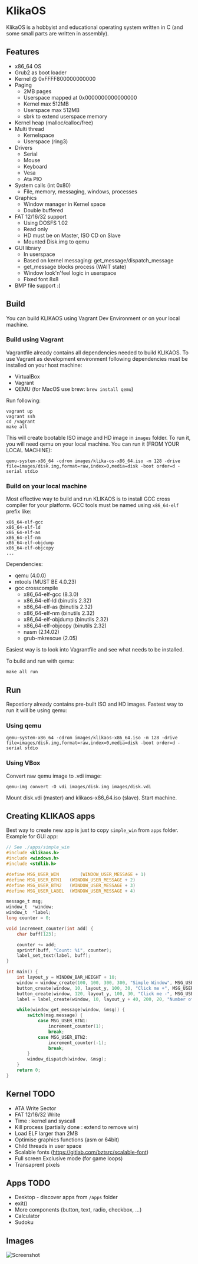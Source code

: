# KlikaOS

KlikaOS is a hobbyist and educational operating system written in C (and some small parts are written in assembly).

## Features

- x86_64 OS
- Grub2 as boot loader
- Kernel @ 0xFFFF800000000000
- Paging 
	- 2MB pages
	- Userspace mapped at 0x0000000000000000
	- Kernel max 512MB
	- Userspace max 512MB
	- sbrk to extend userspace memory
- Kernel heap (malloc/calloc/free)
- Multi thread
	- Kernelspace 
	- Userspace (ring3)
- Drivers 
	- Serial
	- Mouse
	- Keyboard
	- Vesa
	- Ata PIO
- System calls (int 0x80)
	- File, memory, messaging, windows, processes
- Graphics
	- Window manager in Kernel space
	- Double buffered
- FAT 12/16/32 support
	- Using DOSFS 1.02
	- Read only 
	- HD must be on Master, ISO CD on Slave
	- Mounted Disk.img to qemu
- GUI library
	- In userspace
	- Based on kernel messaging: get_message/dispatch_message
	- get_message blocks process (WAIT state)
	- Window look'n'feel logic in userspace
	- Fixed font 8x8
- BMP file support :(


## Build

You can build KLIKAOS using Vagrant Dev Environment or on your local machine.

### Build using Vagrant

Vagrantfile already contains all dependencies needed to build KLIKAOS. To use Vagrant as development environment 
following dependencies must be installed on your host machine:

* VirtualBox
* Vagrant
* QEMU (for MacOS use brew: `brew install qemu`)

Run following:

```
vagrant up
vagrant ssh
cd /vagrant
make all
```

This will create bootable ISO image and HD image in `images` folder. To run it, you will need qemu on your local machine. You can run it (FROM YOUR LOCAL MACHINE):

```
qemu-system-x86_64 -cdrom images/klika-os-x86_64.iso -m 128 -drive file=images/disk.img,format=raw,index=0,media=disk -boot order=d -serial stdio
```

### Build on your local machine

Most effective way to build and run KLIKAOS is to install GCC cross compiler for your platform. GCC tools must be named using `x86_64-elf` prefix like:

```
x86_64-elf-gcc
x86_64-elf-ld
x86_64-elf-as
x86_64-elf-nm
x86_64-elf-objdump
x86_64-elf-objcopy
...
```

Dependencies:

- qemu (4.0.0)
- mtools (MUST BE 4.0.23)
- gcc crosscompile
	- x86_64-elf-gcc (8.3.0)
	- x86_64-elf-ld (binutils 2.32)
	- x86_64-elf-as (binutils 2.32)
	- x86_64-elf-nm (binutils 2.32)
	- x86_64-elf-objdump (binutils 2.32)
	- x86_64-elf-objcopy (binutils 2.32)
	- nasm (2.14.02)
	- grub-mkrescue (2.05)

Easiest way is to look into Vagrantfile and see what needs to be installed.

To build and run with qemu:

```
make all run
```


## Run

Repostiory already contains pre-built ISO and HD images. Fastest way to run it will be using qemu:

### Using qemu

```
qemu-system-x86_64 -cdrom images/klikaos-x86_64.iso -m 128 -drive file=images/disk.img,format=raw,index=0,media=disk -boot order=d -serial stdio
```

### Using VBox

Convert raw qemu image to .vdi image:

```
qemu-img convert -O vdi images/disk.img images/disk.vdi
```

Mount disk.vdi (master) and klikaos-x86_64.iso (slave). Start machine.

## Creating KLIKAOS apps

Best way to create new app is just to copy `simple_win` from `apps` folder. Example for GUI app:


```c
// See ./apps/simple_win
#include <klikaos.h>
#include <windows.h>
#include <stdlib.h>

#define MSG_USER_WIN		(WINDOW_USER_MESSAGE + 1)
#define MSG_USER_BTN1 	(WINDOW_USER_MESSAGE + 2)
#define MSG_USER_BTN2 	(WINDOW_USER_MESSAGE + 3)
#define MSG_USER_LABEL 	(WINDOW_USER_MESSAGE + 4)

message_t msg;
window_t  *window;
window_t  *label;
long counter = 0;

void increment_counter(int add) {
	char buff[123];

	counter += add;
	sprintf(buff, "Count: %i", counter);
	label_set_text(label, buff);
}

int main() {
	int layout_y = WINDOW_BAR_HEIGHT + 10;
	window = window_create(100, 100, 300, 300, "Simple Window", MSG_USER_WIN);
	button_create(window, 10, layout_y, 100, 30, "Click me +", MSG_USER_BTN1);
	button_create(window, 120, layout_y, 100, 30, "Click me -", MSG_USER_BTN2);
	label = label_create(window, 10, layout_y + 40, 200, 20, "Number of clicks", MSG_USER_LABEL);

	while(window_get_message(window, &msg)) { 
		switch(msg.message) {
			case MSG_USER_BTN1:
				increment_counter(1);
				break;
			case MSG_USER_BTN2:
				increment_counter(-1);
				break;
		}
		window_dispatch(window, &msg);
	}
	return 0;
}
```

## Kernel TODO
- ATA Write Sector
- FAT 12/16/32 Write
- Time : kernel and syscall
- Kill process (partially done : extend to remove win)
- Load ELF larger than 2MB
- Optimise graphics functions (asm or 64bit)
- Child threads in user space
- Scalable fonts (https://gitlab.com/bztsrc/scalable-font)
- Full screen Exclusive mode (for game loops)
- Transaprent pixels

## Apps TODO
- Desktop - discover apps from `/apps` folder
- exit()
- More components (button, text, radio, checkbox, ...)
- Calculator
- Sudoku

## Images

![Screenshot](https://github.com/klikaba/klikaos/blob/master/assets/screen_1.png?raw=true)

